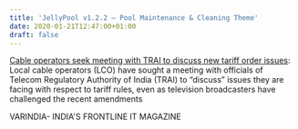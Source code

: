 ```yaml
---
title: 'JellyPool v1.2.2 – Pool Maintenance & Cleaning Theme'
date: 2020-01-21T12:47:00+01:00
draft: false
---
```


[Cable operators seek meeting with TRAI to discuss new tariff order issues](https://varindia.com/news/cable-operators-seek-meeting-with-trai-to-discuss-new-tariff-order-issues#.XiblUraA7F4.blogger): Local cable operators (LCO) have sought a meeting with officials of Telecom Regulatory Authority of India (TRAI) to “discuss” issues they are facing with respect to tariff rules, even as television broadcasters have challenged the recent amendments  
  
VARINDIA- INDIA'S FRONTLINE IT MAGAZINE